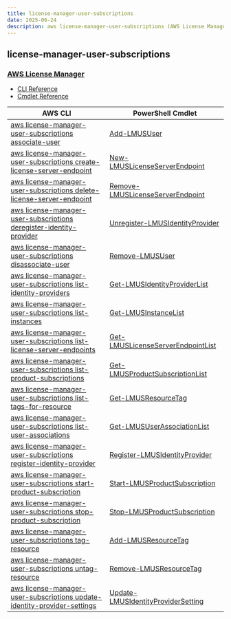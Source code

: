 ```yaml
---
title: license-manager-user-subscriptions
date: 2025-06-24
description: aws license-manager-user-subscriptions (AWS License Manager) command/cmdlet list.
---
```


## license-manager-user-subscriptions

### [AWS License Manager](https://aws.amazon.com/license-manager/)

* [CLI Reference](https://awscli.amazonaws.com/v2/documentation/api/latest/reference/license-manager-user-subscriptions/index.html)
* [Cmdlet Reference](https://docs.aws.amazon.com/powershell/latest/reference/items/LicenseManagerUserSubscriptions_cmdlets.html)

|AWS CLI|PowerShell Cmdlet|
|----|----|
|[aws license-manager-user-subscriptions associate-user](https://awscli.amazonaws.com/v2/documentation/api/latest/reference/license-manager-user-subscriptions/associate-user.html)|[Add-LMUSUser](https://docs.aws.amazon.com/powershell/latest/reference/items/Add-LMUSUser.html)|
|[aws license-manager-user-subscriptions create-license-server-endpoint](https://awscli.amazonaws.com/v2/documentation/api/latest/reference/license-manager-user-subscriptions/create-license-server-endpoint.html)|[New-LMUSLicenseServerEndpoint](https://docs.aws.amazon.com/powershell/latest/reference/items/New-LMUSLicenseServerEndpoint.html)|
|[aws license-manager-user-subscriptions delete-license-server-endpoint](https://awscli.amazonaws.com/v2/documentation/api/latest/reference/license-manager-user-subscriptions/delete-license-server-endpoint.html)|[Remove-LMUSLicenseServerEndpoint](https://docs.aws.amazon.com/powershell/latest/reference/items/Remove-LMUSLicenseServerEndpoint.html)|
|[aws license-manager-user-subscriptions deregister-identity-provider](https://awscli.amazonaws.com/v2/documentation/api/latest/reference/license-manager-user-subscriptions/deregister-identity-provider.html)|[Unregister-LMUSIdentityProvider](https://docs.aws.amazon.com/powershell/latest/reference/items/Unregister-LMUSIdentityProvider.html)|
|[aws license-manager-user-subscriptions disassociate-user](https://awscli.amazonaws.com/v2/documentation/api/latest/reference/license-manager-user-subscriptions/disassociate-user.html)|[Remove-LMUSUser](https://docs.aws.amazon.com/powershell/latest/reference/items/Remove-LMUSUser.html)|
|[aws license-manager-user-subscriptions list-identity-providers](https://awscli.amazonaws.com/v2/documentation/api/latest/reference/license-manager-user-subscriptions/list-identity-providers.html)|[Get-LMUSIdentityProviderList](https://docs.aws.amazon.com/powershell/latest/reference/items/Get-LMUSIdentityProviderList.html)|
|[aws license-manager-user-subscriptions list-instances](https://awscli.amazonaws.com/v2/documentation/api/latest/reference/license-manager-user-subscriptions/list-instances.html)|[Get-LMUSInstanceList](https://docs.aws.amazon.com/powershell/latest/reference/items/Get-LMUSInstanceList.html)|
|[aws license-manager-user-subscriptions list-license-server-endpoints](https://awscli.amazonaws.com/v2/documentation/api/latest/reference/license-manager-user-subscriptions/list-license-server-endpoints.html)|[Get-LMUSLicenseServerEndpointList](https://docs.aws.amazon.com/powershell/latest/reference/items/Get-LMUSLicenseServerEndpointList.html)|
|[aws license-manager-user-subscriptions list-product-subscriptions](https://awscli.amazonaws.com/v2/documentation/api/latest/reference/license-manager-user-subscriptions/list-product-subscriptions.html)|[Get-LMUSProductSubscriptionList](https://docs.aws.amazon.com/powershell/latest/reference/items/Get-LMUSProductSubscriptionList.html)|
|[aws license-manager-user-subscriptions list-tags-for-resource](https://awscli.amazonaws.com/v2/documentation/api/latest/reference/license-manager-user-subscriptions/list-tags-for-resource.html)|[Get-LMUSResourceTag](https://docs.aws.amazon.com/powershell/latest/reference/items/Get-LMUSResourceTag.html)|
|[aws license-manager-user-subscriptions list-user-associations](https://awscli.amazonaws.com/v2/documentation/api/latest/reference/license-manager-user-subscriptions/list-user-associations.html)|[Get-LMUSUserAssociationList](https://docs.aws.amazon.com/powershell/latest/reference/items/Get-LMUSUserAssociationList.html)|
|[aws license-manager-user-subscriptions register-identity-provider](https://awscli.amazonaws.com/v2/documentation/api/latest/reference/license-manager-user-subscriptions/register-identity-provider.html)|[Register-LMUSIdentityProvider](https://docs.aws.amazon.com/powershell/latest/reference/items/Register-LMUSIdentityProvider.html)|
|[aws license-manager-user-subscriptions start-product-subscription](https://awscli.amazonaws.com/v2/documentation/api/latest/reference/license-manager-user-subscriptions/start-product-subscription.html)|[Start-LMUSProductSubscription](https://docs.aws.amazon.com/powershell/latest/reference/items/Start-LMUSProductSubscription.html)|
|[aws license-manager-user-subscriptions stop-product-subscription](https://awscli.amazonaws.com/v2/documentation/api/latest/reference/license-manager-user-subscriptions/stop-product-subscription.html)|[Stop-LMUSProductSubscription](https://docs.aws.amazon.com/powershell/latest/reference/items/Stop-LMUSProductSubscription.html)|
|[aws license-manager-user-subscriptions tag-resource](https://awscli.amazonaws.com/v2/documentation/api/latest/reference/license-manager-user-subscriptions/tag-resource.html)|[Add-LMUSResourceTag](https://docs.aws.amazon.com/powershell/latest/reference/items/Add-LMUSResourceTag.html)|
|[aws license-manager-user-subscriptions untag-resource](https://awscli.amazonaws.com/v2/documentation/api/latest/reference/license-manager-user-subscriptions/untag-resource.html)|[Remove-LMUSResourceTag](https://docs.aws.amazon.com/powershell/latest/reference/items/Remove-LMUSResourceTag.html)|
|[aws license-manager-user-subscriptions update-identity-provider-settings](https://awscli.amazonaws.com/v2/documentation/api/latest/reference/license-manager-user-subscriptions/update-identity-provider-settings.html)|[Update-LMUSIdentityProviderSetting](https://docs.aws.amazon.com/powershell/latest/reference/items/Update-LMUSIdentityProviderSetting.html)|

